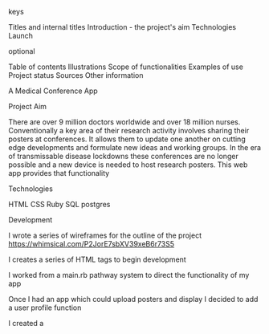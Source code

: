 


keys

Titles and internal titles
Introduction - the project's aim
Technologies
Launch

optional

Table of contents
Illustrations
Scope of functionalities 
Examples of use
Project status 
Sources
Other information
 


A Medical Conference App




Project Aim

There are over 9 million doctors worldwide and over 18 million nurses. Conventionally a key area of their research activity involves sharing their posters at conferences. It allows them to update one another on cutting edge developments and formulate new ideas and working groups. In the era of transmissable disease lockdowns these conferences are no longer possible and a new device is needed to host research posters.
This web app provides that functionality

Technologies 

HTML 
CSS
Ruby
SQL postgres 

Development


I wrote a series of wireframes for the outline of the project 
https://whimsical.com/P2JorE7sbXV39xeB6r73S5

I creates a series of HTML tags to begin development

I worked from a main.rb pathway system to direct the functionality of my app 

Once I had an app which could upload posters and display I decided to add a user profile function

I created a 
